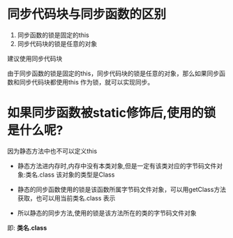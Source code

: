 # 同步代码块与同步函数的区别

1. 同步函数的锁是固定的this
2. 同步代码块的锁是任意的对象

建议使用同步代码块

由于同步函数的锁是固定的this，同步代码块的锁是任意的对象，那么如果同步函数和同步代码块都使用this
作为锁，就可以实现同步。

# 如果同步函数被static修饰后,使用的锁是什么呢?

因为静态方法中也不可以定义this

- 静态方法进内存时,内存中没有本类对象,但是一定有该类对应的字节码文件对象:类名.class
该对象的类型是Class

- 静态的同步函数使用的锁是该函数所属字节码文件对象，可以用getClass方法获取，也可以用当前类名.class
表示

- 所以静态的同步方法,使用的锁是该方法所在的类的字节码文件对象

即: **类名.class**